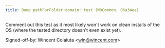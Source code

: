 ```yaml
---
title: Dump pathForFolder:domain: test (WOCommon, 06a34ee)
---
```


Comment out this test as it most likely won't work on clean installs of the OS (where the tested directory doesn't even exist yet).

Signed-off-by: Wincent Colaiuta &lt;win@wincent.com&gt;
